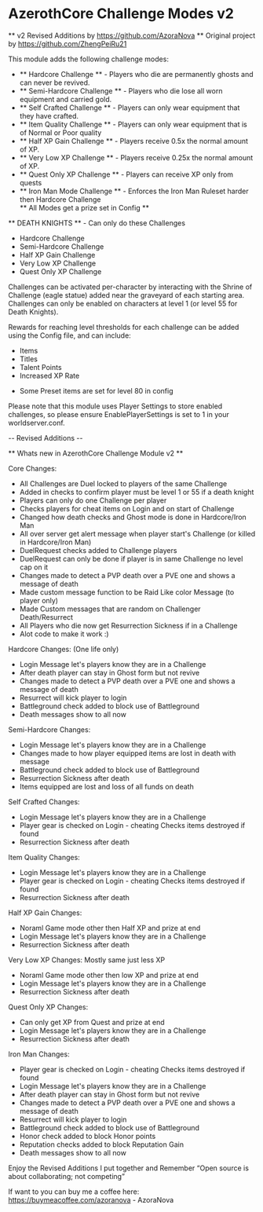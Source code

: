 # AzerothCore Challenge Modes v2
** v2 Revised Additions by https://github.com/AzoraNova ** 
Original project by https://github.com/ZhengPeiRu21 

		

		
This module adds the following challenge modes:

 - ** Hardcore Challenge ** - Players who die are permanently ghosts and can never be revived.
 - ** Semi-Hardcore Challenge ** - Players who die lose all worn equipment and carried gold.
 - ** Self Crafted Challenge ** - Players can only wear equipment that they have crafted.
 - ** Item Quality Challenge ** - Players can only wear equipment that is of Normal or Poor quality
 - ** Half XP Gain Challenge ** - Players receive 0.5x the normal amount of XP.
 - ** Very Low XP Challenge ** - Players receive 0.25x the normal amount of XP.
 - ** Quest Only XP Challenge ** - Players can receive XP only from quests
 - ** Iron Man Mode Challenge ** - Enforces the Iron Man Ruleset harder then Hardcore Challenge  
 ** All Modes get a prize set in Config ** 


  ** DEATH KNIGHTS ** - Can only do these Challenges 
  - Hardcore Challenge
  - Semi-Hardcore Challenge
  - Half XP Gain Challenge
  - Very Low XP Challenge
  - Quest Only XP Challenge
  
  
Challenges can be activated per-character by interacting with the Shrine of Challenge (eagle statue) added near the graveyard of each starting area.
Challenges can only be enabled on characters at level 1 (or level 55 for Death Knights).


Rewards for reaching level thresholds for each challenge can be added using the Config file, and can include:
- Items
- Titles
- Talent Points
- Increased XP Rate
* Some Preset items are set for level 80 in config


Please note that this module uses Player Settings to store enabled challenges, so please ensure EnablePlayerSettings is set to 1 in your worldserver.conf.


-- Revised Additions --

** Whats new in AzerothCore Challenge Module v2 **

   Core Changes:
   * All Challenges are Duel locked to players of the same Challenge
   * Added in checks to confirm player must be level 1 or 55 if a death knight 
   * Players can only do one Challenge per player
   * Checks players for cheat items on Login and on start of Challenge 
   * Changed how death checks and Ghost mode is done in Hardcore/Iron Man 
   * All over server get alert message when player start's Challenge (or killed in Hardcore/Iron Man)      
   * DuelRequest checks added to Challenge players
   * DuelRequest can only be done if player is in same Challenge no level cap on it 
   * Changes made to detect a PVP death over a PVE one and shows a message of death
   * Made custom message function to be Raid Like color Message (to player only)
   * Made Custom messages that are random on Challenger Death/Resurrect
   * All Players who die now get Resurrection Sickness if in a Challenge
   * Alot code to make it work :)
  
 
  
   Hardcore Changes: (One life only)
   * Login Message let's players know they are in a Challenge
   * After death player can stay in Ghost form but not revive
   * Changes made to detect a PVP death over a PVE one and shows a message of death
   * Resurrect will kick player to login
   * Battleground check added to block use of Battleground
   * Death messages show to all now



   Semi-Hardcore Changes:
   * Login Message let's players know they are in a Challenge
   * Changes made to how player equipped items are lost in death with message  
   * Battleground check added to block use of Battleground
   * Resurrection Sickness after death
   * Items equipped are lost and loss of all funds on death   


   Self Crafted Changes:
   * Login Message let's players know they are in a Challenge
   * Player gear is checked on Login - cheating Checks items destroyed if found
   * Resurrection Sickness after death


   Item Quality Changes:
   * Login Message let's players know they are in a Challenge
   * Player gear is checked on Login - cheating Checks items destroyed if found
   * Resurrection Sickness after death   


   Half XP Gain Changes:
   * Noraml Game mode other then Half XP and prize at end
   * Login Message let's players know they are in a Challenge
   * Resurrection Sickness after death  
 
 
   Very Low XP Changes: Mostly same just less XP
   * Noraml Game mode other then low XP and prize at end
   * Login Message let's players know they are in a Challenge
   * Resurrection Sickness after death   
 
 
   Quest Only XP Changes:
   * Can only get XP from Quest and prize at end
   * Login Message let's players know they are in a Challenge
   * Resurrection Sickness after death   
 

   Iron Man Changes:
   * Player gear is checked on Login - cheating Checks items destroyed if found
   * Login Message let's players know they are in a Challenge
   * After death player can stay in Ghost form but not revive
   * Changes made to detect a PVP death over a PVE one and shows a message of death
   * Resurrect will kick player to login
   * Battleground check added to block use of Battleground
   * Honor check added to block Honor points 
   * Reputation checks added to block Reputation Gain   
   * Death messages show to all now

 




Enjoy the Revised Additions I put together and Remember
“Open source is about collaborating; not competing”


If want to you can buy me a coffee here:
https://buymeacoffee.com/azoranova - AzoraNova 

